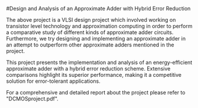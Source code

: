 #Design and Analysis of an Approximate Adder with Hybrid Error Reduction

The above project is a VLSI design project which involved working on transistor 
level technology and approximation computing in order to perform a comparative 
study of different kinds of approximate adder circuits. Furthermore, we try 
designing and implementing an approximate adder in an attempt to outperform other
approximate adders mentioned in the project.

This project presents the implementation and analysis of an energy-efficient approximate 
adder with a hybrid error reduction scheme. Extensive comparisons highlight its superior 
performance, making it a competitive solution for error-tolerant applications.

For a comprehensive and detailed report about the project please refer to "DCMOSproject.pdf".
